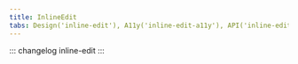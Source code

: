```yaml
---
title: InlineEdit
tabs: Design('inline-edit'), A11y('inline-edit-a11y'), API('inline-edit-api'), Example('inline-edit-example'), Changelog('inline-edit-changelog')
---
```


::: changelog inline-edit :::
